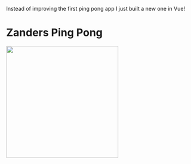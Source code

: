 Instead of improving the first ping pong app I just built a new one in Vue!

# Zanders Ping Pong

<img src="https://github.com/user-attachments/assets/ccab21f5-d069-4600-8907-89a84d1c4b6a" width="300">
